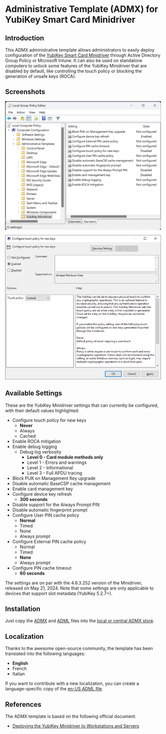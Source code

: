 # Administrative Template (ADMX) for YubiKey Smart Card Minidriver

## Introduction

This ADMX administrative template allows administrators to easily deploy configuration of the [YubiKey Smart Card Minidriver](https://www.yubico.com/products/services-software/download/smart-card-drivers-tools/) through Active Directory Group Policy or Microsoft Intune. It can also be used on standalone computers to unlock some features of the YubiKey Minidriver that are disabled by default, like controlling the touch policy or blocking the generation of unsafe keys (ROCA).

## Screenshots
![Group Policy Editor Screenshot 1](Screenshots/screenshot1.png)

![Group Policy Editor Screenshot 2](Screenshots/screenshot2.png)

## Available Settings

These are the YubiKey Minidriver settings that can currently be configured, with their default values highlighted:

- Configure touch policy for new keys
  - **Never**
  - Always
  - Cached
- Enable ROCA mitigation
- Enable debug logging
  - Debug log verbosity
    - **Level 0 - Card module methods only**
    - Level 1 - Errors and warnings
    - Level 2 - Informational
    - Level 3 - Full APDU tracing
- Block PUK on Management Key upgrade
- Disable automatic BaseCSP cache management
- Enable card management key
- Configure device key refresh
  - **300 seconds**
- Disable support for the Always Prompt PIN
- Disable automatic fingerprint prompt
- Configure User PIN cache policy
  - **Normal**
  - Timed
  - None
  - Always prompt
- Configure External PIN cache policy
  - Normal
  - Timed
  - **None**
  - Always prompt
- Configure PIN cache timeout
  - **60 seconds**

The settings are on par with the 4.6.3.252 version of the Minidriver, released on May 21, 2024. Note that some settings are only applicable to devices that support slot metadata (YubiKey 5.2.7+).

## Installation

Just copy the [ADMX](PolicyDefinitions/YubiKeyMinidriver.admx) and [ADML](PolicyDefinitions/en-US/YubiKeyMinidriver.adml) files into the [local or central ADMX store](https://msdn.microsoft.com/en-us/library/bb530196.aspx#manageadmxfiles_topic2).

## Localization

Thanks to the awesome open-source community, the template has been translated into the following languages:

- **English**
- French
- Italian

If you want to contribute with a new localization, you can create a language-specific copy of the [en-US ADML file](PolicyDefinitions/en-US/YubiKeyMinidriver.adml).

## References

The ADMX template is based on the following official document:
- [Deploying the YubiKey Minidriver to Workstations and Servers](https://support.yubico.com/hc/en-us/articles/360015654560-Deploying-the-YubiKey-Minidriver-to-Workstations-and-Servers#Installing-via-Group-Policy-Object)
